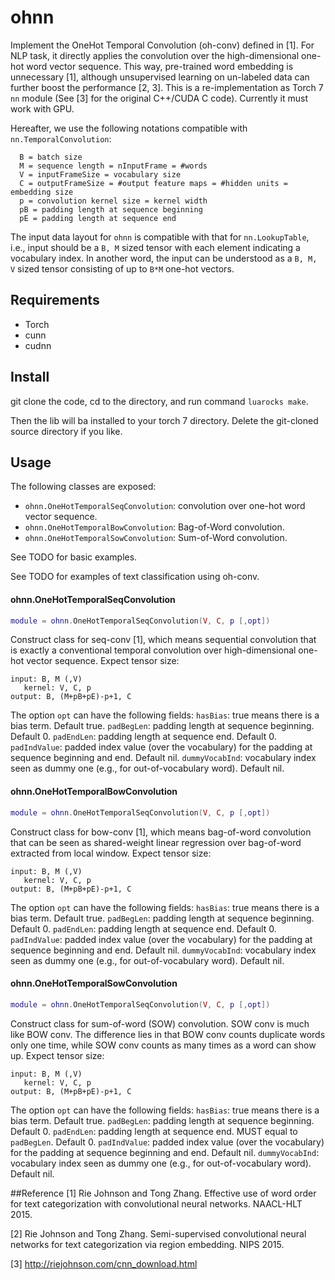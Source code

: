 # ohnn

Implement the OneHot Temporal Convolution (oh-conv) defined in [1]. 
For NLP task, it directly applies the convolution over the high-dimensional one-hot word vector sequence.
This way, pre-trained word embedding is unnecessary [1], although unsupervised learning on un-labeled data can further boost the performance [2, 3].
This is a re-implementation as Torch 7 `nn` module (See [3] for the original C++/CUDA C code).
Currently it must work with GPU.

Hereafter, we use the following notations compatible with `nn.TemporalConvolution`:
```
  B = batch size
  M = sequence length = nInputFrame = #words
  V = inputFrameSize = vocabulary size
  C = outputFrameSize = #output feature maps = #hidden units = embedding size
  p = convolution kernel size = kernel width
  pB = padding length at sequence beginning
  pE = padding length at sequence end
```

The input data layout for `ohnn` is compatible with that for `nn.LookupTable`, 
i.e., input should be a `B, M` sized tensor with each element indicating a vocabulary index.
In another word, the input can be understood as a `B, M, V` sized tensor consisting of up to `B*M` one-hot vectors. 

## Requirements
* Torch
* cunn
* cudnn


## Install
git clone the code, cd to the directory, and run command ```luarocks make```.

Then the lib will ba installed to your torch 7 directory. Delete the git-cloned source directory if you like.


## Usage
The following classes are exposed:
* `ohnn.OneHotTemporalSeqConvolution`: convolution over one-hot word vector sequence.
* `ohnn.OneHotTemporalBowConvolution`: Bag-of-Word convolution.
* `ohnn.OneHotTemporalSowConvolution`: Sum-of-Word convolution. 

See TODO for basic examples.

See TODO for examples of text classification using oh-conv.

#### ohnn.OneHotTemporalSeqConvolution
```lua
module = ohnn.OneHotTemporalSeqConvolution(V, C, p [,opt])
```
Construct class for seq-conv [1], which means sequential convolution that is exactly a conventional temporal convolution over high-dimensional one-hot vector sequence. 
Expect tensor size:
```
input: B, M (,V)
   kernel: V, C, p
output: B, (M+pB+pE)-p+1, C
```
The option `opt` can have the following fields:
`hasBias`: true means there is a bias term. Default true.
`padBegLen`: padding length at sequence beginning. Default 0. 
`padEndLen`: padding length at sequence end. Default 0. 
`padIndValue`: padded index value (over the vocabulary) for the padding at sequence beginning and end. Default nil. 
`dummyVocabInd`: vocabulary index seen as dummy one (e.g., for out-of-vocabulary word). Default nil. 

#### ohnn.OneHotTemporalBowConvolution
```lua
module = ohnn.OneHotTemporalSeqConvolution(V, C, p [,opt])
```
Construct class for bow-conv [1], which means bag-of-word convolution that can be seen as shared-weight linear regression over bag-of-word extracted from local window. 
Expect tensor size:
```
input: B, M (,V)
   kernel: V, C, p
output: B, (M+pB+pE)-p+1, C
```
The option `opt` can have the following fields:
`hasBias`: true means there is a bias term. Default true.
`padBegLen`: padding length at sequence beginning. Default 0. 
`padEndLen`: padding length at sequence end. Default 0. 
`padIndValue`: padded index value (over the vocabulary) for the padding at sequence beginning and end. Default nil. 
`dummyVocabInd`: vocabulary index seen as dummy one (e.g., for out-of-vocabulary word). Default nil. 

#### ohnn.OneHotTemporalSowConvolution
```lua
module = ohnn.OneHotTemporalSeqConvolution(V, C, p [,opt])
```
Construct class for sum-of-word (SOW) convolution. 
SOW conv is much like BOW conv. 
The difference lies in that BOW conv counts duplicate words only one time, while SOW conv counts as many times as a word can show up.
Expect tensor size:
```
input: B, M (,V)
   kernel: V, C, p
output: B, (M+pB+pE)-p+1, C
```
The option `opt` can have the following fields:
`hasBias`: true means there is a bias term. Default true.
`padBegLen`: padding length at sequence beginning. Default 0. 
`padEndLen`: padding length at sequence end. MUST equal to `padBegLen`. Default 0. 
`padIndValue`: padded index value (over the vocabulary) for the padding at sequence beginning and end. Default nil. 
`dummyVocabInd`: vocabulary index seen as dummy one (e.g., for out-of-vocabulary word). Default nil. 

##Reference
[1] Rie Johnson and Tong Zhang. Effective use of word order for text categorization with convolutional neural networks. NAACL-HLT 2015. 

[2] Rie Johnson and Tong Zhang. Semi-supervised convolutional neural networks for text categorization via region embedding. NIPS 2015.

[3] http://riejohnson.com/cnn_download.html
